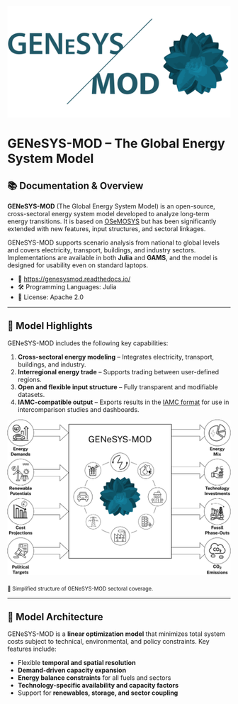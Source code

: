 ![GENeSYS-MOD](./Docs/gmod.png)

# GENeSYS-MOD – The Global Energy System Model

## 📚 Documentation & Overview

**GENeSYS-MOD** (The Global Energy System Model) is an open-source, cross-sectoral energy system model developed to analyze long-term energy transitions. It is based on [OSeMOSYS](http://www.osemosys.org/) but has been significantly extended with new features, input structures, and sectoral linkages.

GENeSYS-MOD supports scenario analysis from national to global levels and covers electricity, transport, buildings, and industry sectors. Implementations are available in both **Julia** and **GAMS**, and the model is designed for usability even on standard laptops.

- 📖 https://genesysmod.readthedocs.io/
- 🛠️ Programming Languages: Julia 
- 📜 License: Apache 2.0

---

## 🧠 Model Highlights

GENeSYS-MOD includes the following key capabilities:

1. **Cross-sectoral energy modeling** – Integrates electricity, transport, buildings, and industry.
2. **Interregional energy trade** – Supports trading between user-defined regions.
3. **Open and flexible input structure** – Fully transparent and modifiable datasets.
4. **IAMC-compatible output** – Exports results in the [IAMC format](https://github.com/IAMconsortium) for use in intercomparison studies and dashboards.

![GENeSYS-MOD Structure](./Docs/gmodinputoutput.png)

<sub>🔁 Simplified structure of GENeSYS-MOD sectoral coverage.</sub>

---

## 🧱 Model Architecture

GENeSYS-MOD is a **linear optimization model** that minimizes total system costs subject to technical, environmental, and policy constraints. Key features include:

- Flexible **temporal and spatial resolution**
- **Demand-driven capacity expansion**
- **Energy balance constraints** for all fuels and sectors
- **Technology-specific availability and capacity factors**
- Support for **renewables, storage, and sector coupling**
